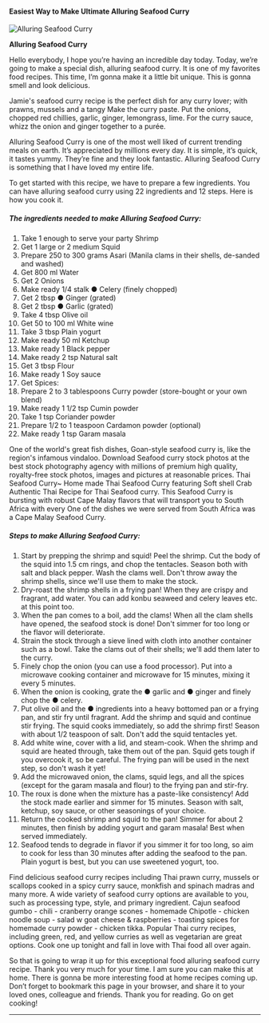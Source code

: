             

#### Easiest Way to Make Ultimate Alluring Seafood Curry

![Alluring Seafood Curry](https://img-global.cpcdn.com/recipes/5344773941493760/751x532cq70/alluring-seafood-curry-recipe-main-photo.jpg)

**Alluring Seafood Curry**

Hello everybody, I hope you’re having an incredible day today. Today, we’re going to make a special dish, alluring seafood curry. It is one of my favorites food recipes. This time, I’m gonna make it a little bit unique. This is gonna smell and look delicious.

Jamie's seafood curry recipe is the perfect dish for any curry lover; with prawns, mussels and a tangy Make the curry paste. Put the onions, chopped red chillies, garlic, ginger, lemongrass, lime. For the curry sauce, whizz the onion and ginger together to a purée.

Alluring Seafood Curry is one of the most well liked of current trending meals on earth. It’s appreciated by millions every day. It is simple, it’s quick, it tastes yummy. They’re fine and they look fantastic. Alluring Seafood Curry is something that I have loved my entire life.

To get started with this recipe, we have to prepare a few ingredients. You can have alluring seafood curry using 22 ingredients and 12 steps. Here is how you cook it.

##### The ingredients needed to make Alluring Seafood Curry:

1.  Take 1 enough to serve your party Shrimp
2.  Get 1 large or 2 medium Squid
3.  Prepare 250 to 300 grams Asari (Manila clams in their shells, de-sanded and washed)
4.  Get 800 ml Water
5.  Get 2 Onions
6.  Make ready 1/4 stalk ● Celery (finely chopped)
7.  Get 2 tbsp ● Ginger (grated)
8.  Get 2 tbsp ● Garlic (grated)
9.  Take 4 tbsp Olive oil
10.  Get 50 to 100 ml White wine
11.  Take 3 tbsp Plain yogurt
12.  Make ready 50 ml Ketchup
13.  Make ready 1 Black pepper
14.  Make ready 2 tsp Natural salt
15.  Get 3 tbsp Flour
16.  Make ready 1 Soy sauce
17.  Get Spices:
18.  Prepare 2 to 3 tablespoons Curry powder (store-bought or your own blend)
19.  Make ready 1 1/2 tsp Cumin powder
20.  Take 1 tsp Coriander powder
21.  Prepare 1/2 to 1 teaspoon Cardamon powder (optional)
22.  Make ready 1 tsp Garam masala

One of the world's great fish dishes, Goan-style seafood curry is, like the region's infamous vindaloo. Download Seafood curry stock photos at the best stock photography agency with millions of premium high quality, royalty-free stock photos, images and pictures at reasonable prices. Thai Seafood Curry~ Home made Thai Seafood Curry featuring Soft shell Crab Authentic Thai Recipe for Thai Seafood curry. This Seafood Curry is bursting with robust Cape Malay flavors that will transport you to South Africa with every One of the dishes we were served from South Africa was a Cape Malay Seafood Curry.

##### Steps to make Alluring Seafood Curry:

1.  Start by prepping the shrimp and squid! Peel the shrimp. Cut the body of the squid into 1.5 cm rings, and chop the tentacles. Season both with salt and black pepper. Wash the clams well. Don't throw away the shrimp shells, since we'll use them to make the stock.
2.  Dry-roast the shrimp shells in a frying pan! When they are crispy and fragrant, add water. You can add konbu seaweed and celery leaves etc. at this point too.
3.  When the pan comes to a boil, add the clams! When all the clam shells have opened, the seafood stock is done! Don't simmer for too long or the flavor will deteriorate.
4.  Strain the stock through a sieve lined with cloth into another container such as a bowl. Take the clams out of their shells; we'll add them later to the curry.
5.  Finely chop the onion (you can use a food processor). Put into a microwave cooking container and microwave for 15 minutes, mixing it every 5 minutes.
6.  When the onion is cooking, grate the ● garlic and ● ginger and finely chop the ● celery.
7.  Put olive oil and the ● ingredients into a heavy bottomed pan or a frying pan, and stir fry until fragrant. Add the shrimp and squid and continue stir frying. The squid cooks immediately, so add the shrimp first! Season with about 1/2 teaspoon of salt. Don't add the squid tentacles yet.
8.  Add white wine, cover with a lid, and steam-cook. When the shrimp and squid are heated through, take them out of the pan. Squid gets tough if you overcook it, so be careful. The frying pan will be used in the next step, so don't wash it yet!
9.  Add the microwaved onion, the clams, squid legs, and all the spices (except for the garam masala and flour) to the frying pan and stir-fry.
10.  The roux is done when the mixture has a paste-like consistency! Add the stock made earlier and simmer for 15 minutes. Season with salt, ketchup, soy sauce, or other seasonings of your choice.
11.  Return the cooked shrimp and squid to the pan! Simmer for about 2 minutes, then finish by adding yogurt and garam masala! Best when served immediately.
12.  Seafood tends to degrade in flavor if you simmer it for too long, so aim to cook for less than 30 minutes after adding the seafood to the pan. Plain yogurt is best, but you can use sweetened yogurt, too.

Find delicious seafood curry recipes including Thai prawn curry, mussels or scallops cooked in a spicy curry sauce, monkfish and spinach madras and many more. A wide variety of seafood curry options are available to you, such as processing type, style, and primary ingredient. Cajun seafood gumbo - chili - cranberry orange scones - homemade Chipotle - chicken noodle soup - salad w goat cheese & raspberries - toasting spices for homemade curry powder - chicken tikka. Popular Thai curry recipes, including green, red, and yellow curries as well as vegetarian are great options. Cook one up tonight and fall in love with Thai food all over again.

So that is going to wrap it up for this exceptional food alluring seafood curry recipe. Thank you very much for your time. I am sure you can make this at home. There is gonna be more interesting food at home recipes coming up. Don’t forget to bookmark this page in your browser, and share it to your loved ones, colleague and friends. Thank you for reading. Go on get cooking!

* * *